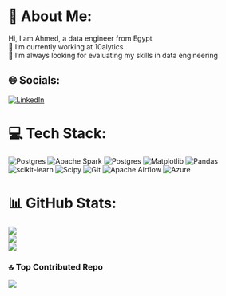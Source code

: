 # 💫 About Me:
Hi, I am Ahmed, a data engineer from Egypt<br>🔭 I’m currently working at 10alytics<br>🌱 I’m always looking for evaluating my skills in data engineering<br>


## 🌐 Socials:
[![LinkedIn](https://img.shields.io/badge/LinkedIn-%230077B5.svg?logo=linkedin&logoColor=white)](https://linkedin.com/in/ahmed-eraki-7932152b2) 

# 💻 Tech Stack:
![Postgres](https://img.shields.io/badge/postgres-%23316192.svg?style=plastic&logo=postgresql&logoColor=white) ![Apache Spark](https://img.shields.io/badge/Apache%20Spark-FDEE21?style=plastic&logo=apachespark&logoColor=black) ![Postgres](https://img.shields.io/badge/postgres-%23316192.svg?style=plastic&logo=postgresql&logoColor=white) ![Matplotlib](https://img.shields.io/badge/Matplotlib-%23ffffff.svg?style=plastic&logo=Matplotlib&logoColor=black) ![Pandas](https://img.shields.io/badge/pandas-%23150458.svg?style=plastic&logo=pandas&logoColor=white) ![scikit-learn](https://img.shields.io/badge/scikit--learn-%23F7931E.svg?style=plastic&logo=scikit-learn&logoColor=white) ![Scipy](https://img.shields.io/badge/SciPy-%230C55A5.svg?style=plastic&logo=scipy&logoColor=%white) ![Git](https://img.shields.io/badge/git-%23F05033.svg?style=plastic&logo=git&logoColor=white) ![Apache Airflow](https://img.shields.io/badge/Apache%20Airflow-017CEE?style=plastic&logo=Apache%20Airflow&logoColor=white) ![Azure](https://img.shields.io/badge/azure-%230072C6.svg?style=plastic&logo=microsoftazure&logoColor=white)
# 📊 GitHub Stats:
![](https://github-readme-stats.vercel.app/api?username=ahmed9667&theme=dark&hide_border=false&include_all_commits=false&count_private=false)<br/>
![](https://github-readme-streak-stats.herokuapp.com/?user=ahmed9667&theme=dark&hide_border=false)<br/>
![](https://github-readme-stats.vercel.app/api/top-langs/?username=ahmed9667&theme=dark&hide_border=false&include_all_commits=false&count_private=false&layout=compact)

### 🔝 Top Contributed Repo
![](https://github-contributor-stats.vercel.app/api?username=ahmed9667&limit=5&theme=dark&combine_all_yearly_contributions=true)

<!-- Proudly created with GPRM ( https://gprm.itsvg.in ) -->
